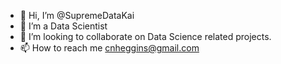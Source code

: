 - 👋 Hi, I’m @SupremeDataKai
- 👀 I’m a Data Scientist
- 💞️ I’m looking to collaborate on Data Science related projects.
- 📫 How to reach me cnheggins@gmail.com

<!---
SupremeDataKai/SupremeDataKai is a ✨ special ✨ repository because its `README.md` (this file) appears on your GitHub profile.
You can click the Preview link to take a look at your changes.
--->
